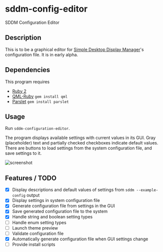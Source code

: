 # sddm-config-editor

SDDM Configuration Editor

## Description

This is to be a graphical editor for [Simple Desktop Display
Manager](https://github.com/sddm/sddm)'s configuration file. It is in
early alpha.

## Dependencies

This program requires

* [Ruby 2](https://www.ruby-lang.org)
* [QML-Ruby](http://seanchas116.github.io/ruby-qml/) `gem install qml`
* [Parslet](http://kschiess.github.io/parslet/) `gem install parslet`

## Usage

Run `sddm-configuration-editor`.

The program displays available settings with current values in its
GUI. Gray (placeholder) text and partially checked checkboxes indicate
default values. There are buttons to load settings from the system
configuration file, and save settings to it.

![screenshot](http://i.imgur.com/SrsVkYL.png)

## Features / TODO

- [x] Display descriptions and default values of settings from
  `sddm --example-config` output
- [x] Display settings in system configuration file
- [x] Generate configuration file from settings in the GUI
- [x] Save generated configuration file to the system
- [x] Handle string and boolean setting types
- [ ] Handle enum setting types
- [ ] Launch theme preview
- [ ] Validate configuration file
- [X] Automatically generate configuration file when GUI settings change
- [ ] Provide install scripts
